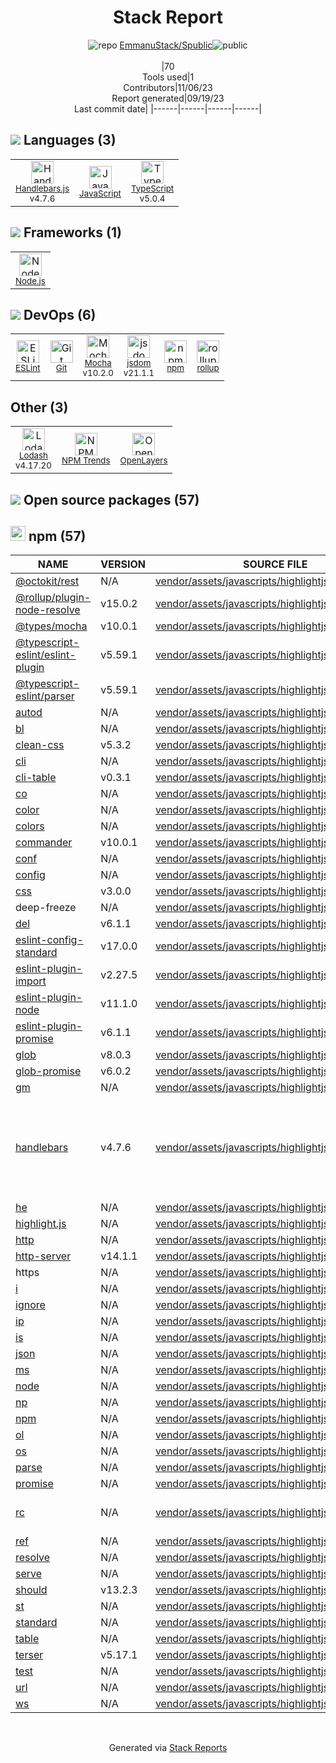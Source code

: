 <!--
--- Readme.md Snippet without images Start ---
## Tech Stack
EmmanuStack/Spublic is built on the following main stack:
- [Mocha](http://mochajs.org/) – Javascript Testing Framework
- [Node.js](http://nodejs.org/) – Frameworks (Full Stack)
- [Handlebars.js](http://handlebarsjs.com/) – Templating Languages & Extensions
- [JavaScript](https://developer.mozilla.org/en-US/docs/Web/JavaScript) – Languages
- [TypeScript](http://www.typescriptlang.org) – Languages
- [Lodash](https://lodash.com) – Javascript Utilities & Libraries
- [OpenLayers](http://openlayers.org/) – Mapping APIs
- [ESLint](http://eslint.org/) – Code Review
- [rollup](http://rollupjs.org/) – JS Build Tools / JS Task Runners
- [jsdom](https://github.com/jsdom/jsdom) – Headless Browsers

Full tech stack [here](/tech.md)
--- Readme.md Snippet without images End ---

--- Readme.md Snippet with images Start ---
## Tech Stack
EmmanuStack/Spublic is built on the following main stack:
- <img width='25' height='25' src='https://img.stackshare.io/service/832/mocha.png' alt='Mocha'/> [Mocha](http://mochajs.org/) – Javascript Testing Framework
- <img width='25' height='25' src='https://img.stackshare.io/service/1011/n1JRsFeB_400x400.png' alt='Node.js'/> [Node.js](http://nodejs.org/) – Frameworks (Full Stack)
- <img width='25' height='25' src='https://img.stackshare.io/service/1143/Handlebars.png' alt='Handlebars.js'/> [Handlebars.js](http://handlebarsjs.com/) – Templating Languages & Extensions
- <img width='25' height='25' src='https://img.stackshare.io/service/1209/javascript.jpeg' alt='JavaScript'/> [JavaScript](https://developer.mozilla.org/en-US/docs/Web/JavaScript) – Languages
- <img width='25' height='25' src='https://img.stackshare.io/service/1612/bynNY5dJ.jpg' alt='TypeScript'/> [TypeScript](http://www.typescriptlang.org) – Languages
- <img width='25' height='25' src='https://img.stackshare.io/service/2438/lodash.png' alt='Lodash'/> [Lodash](https://lodash.com) – Javascript Utilities & Libraries
- <img width='25' height='25' src='https://img.stackshare.io/service/3208/397ce8027eb036960f00dd5153d41993.png' alt='OpenLayers'/> [OpenLayers](http://openlayers.org/) – Mapping APIs
- <img width='25' height='25' src='https://img.stackshare.io/service/3337/Q4L7Jncy.jpg' alt='ESLint'/> [ESLint](http://eslint.org/) – Code Review
- <img width='25' height='25' src='https://img.stackshare.io/service/4423/zE8RTn9E_400x400.jpg' alt='rollup'/> [rollup](http://rollupjs.org/) – JS Build Tools / JS Task Runners
- <img width='25' height='25' src='https://img.stackshare.io/service/7054/preview.jpeg' alt='jsdom'/> [jsdom](https://github.com/jsdom/jsdom) – Headless Browsers

Full tech stack [here](/tech.md)
--- Readme.md Snippet with images End ---
-->
<div align="center">

# Stack Report
![](https://img.stackshare.io/repo.svg "repo") [EmmanuStack/Spublic](https://github.com/EmmanuStack/Spublic)![](https://img.stackshare.io/public_badge.svg "public")
<br/><br/>
|70<br/>Tools used|1<br/>Contributors|11/06/23 <br/>Report generated|09/19/23<br/>Last commit date|
|------|------|------|------|
</div>

## <img src='https://img.stackshare.io/languages.svg'/> Languages (3)
<table><tr>
  <td align='center'>
  <img width='36' height='36' src='https://img.stackshare.io/service/1143/Handlebars.png' alt='Handlebars.js'>
  <br>
  <sub><a href="http://handlebarsjs.com/">Handlebars.js</a></sub>
  <br>
  <sub>v4.7.6</sub>
</td>

<td align='center'>
  <img width='36' height='36' src='https://img.stackshare.io/service/1209/javascript.jpeg' alt='JavaScript'>
  <br>
  <sub><a href="https://developer.mozilla.org/en-US/docs/Web/JavaScript">JavaScript</a></sub>
  <br>
  <sub></sub>
</td>

<td align='center'>
  <img width='36' height='36' src='https://img.stackshare.io/service/1612/bynNY5dJ.jpg' alt='TypeScript'>
  <br>
  <sub><a href="http://www.typescriptlang.org">TypeScript</a></sub>
  <br>
  <sub>v5.0.4</sub>
</td>

</tr>
</table>

## <img src='https://img.stackshare.io/frameworks.svg'/> Frameworks (1)
<table><tr>
  <td align='center'>
  <img width='36' height='36' src='https://img.stackshare.io/service/1011/n1JRsFeB_400x400.png' alt='Node.js'>
  <br>
  <sub><a href="http://nodejs.org/">Node.js</a></sub>
  <br>
  <sub></sub>
</td>

</tr>
</table>

## <img src='https://img.stackshare.io/devops.svg'/> DevOps (6)
<table><tr>
  <td align='center'>
  <img width='36' height='36' src='https://img.stackshare.io/service/3337/Q4L7Jncy.jpg' alt='ESLint'>
  <br>
  <sub><a href="http://eslint.org/">ESLint</a></sub>
  <br>
  <sub></sub>
</td>

<td align='center'>
  <img width='36' height='36' src='https://img.stackshare.io/service/1046/git.png' alt='Git'>
  <br>
  <sub><a href="http://git-scm.com/">Git</a></sub>
  <br>
  <sub></sub>
</td>

<td align='center'>
  <img width='36' height='36' src='https://img.stackshare.io/service/832/mocha.png' alt='Mocha'>
  <br>
  <sub><a href="http://mochajs.org/">Mocha</a></sub>
  <br>
  <sub>v10.2.0</sub>
</td>

<td align='center'>
  <img width='36' height='36' src='https://img.stackshare.io/service/7054/preview.jpeg' alt='jsdom'>
  <br>
  <sub><a href="https://github.com/jsdom/jsdom">jsdom</a></sub>
  <br>
  <sub>v21.1.1</sub>
</td>

<td align='center'>
  <img width='36' height='36' src='https://img.stackshare.io/service/1120/lejvzrnlpb308aftn31u.png' alt='npm'>
  <br>
  <sub><a href="https://www.npmjs.com/">npm</a></sub>
  <br>
  <sub></sub>
</td>

<td align='center'>
  <img width='36' height='36' src='https://img.stackshare.io/service/4423/zE8RTn9E_400x400.jpg' alt='rollup'>
  <br>
  <sub><a href="http://rollupjs.org/">rollup</a></sub>
  <br>
  <sub></sub>
</td>

</tr>
</table>

## Other (3)
<table><tr>
  <td align='center'>
  <img width='36' height='36' src='https://img.stackshare.io/service/2438/lodash.png' alt='Lodash'>
  <br>
  <sub><a href="https://lodash.com">Lodash</a></sub>
  <br>
  <sub>v4.17.20</sub>
</td>

<td align='center'>
  <img width='36' height='36' src='https://img.stackshare.io/service/12294/empty-logo-square.png' alt='NPM Trends'>
  <br>
  <sub><a href="https://www.npmtrends.com/">NPM Trends</a></sub>
  <br>
  <sub></sub>
</td>

<td align='center'>
  <img width='36' height='36' src='https://img.stackshare.io/service/3208/397ce8027eb036960f00dd5153d41993.png' alt='OpenLayers'>
  <br>
  <sub><a href="http://openlayers.org/">OpenLayers</a></sub>
  <br>
  <sub></sub>
</td>

</tr>
</table>


## <img src='https://img.stackshare.io/group.svg' /> Open source packages (57)</h2>

## <img width='24' height='24' src='https://img.stackshare.io/service/1120/lejvzrnlpb308aftn31u.png'/> npm (57)

|NAME|VERSION|SOURCE FILE|License|Vulnerabilities|
|------|------|------|------|------|
|[@octokit/rest](https://github.com/octokit/rest.js)|N/A|[vendor/assets/javascripts/highlightjs/package.json](https://github.com/EmmanuStack/Spublic/blob/main/vendor/assets/javascripts/highlightjs/package.json)|MIT|N/A|
|[@rollup/plugin-node-resolve](https://github.com/rollup/plugins/tree/master/packages/node-resolve/)|v15.0.2|[vendor/assets/javascripts/highlightjs/package.json](https://github.com/EmmanuStack/Spublic/blob/main/vendor/assets/javascripts/highlightjs/package.json)|MIT|N/A|
|[@types/mocha](http://definitelytyped.org/)|v10.0.1|[vendor/assets/javascripts/highlightjs/package.json](https://github.com/EmmanuStack/Spublic/blob/main/vendor/assets/javascripts/highlightjs/package.json)|MIT|N/A|
|[@typescript-eslint/eslint-plugin](https://github.com/typescript-eslint/typescript-eslint)|v5.59.1|[vendor/assets/javascripts/highlightjs/package.json](https://github.com/EmmanuStack/Spublic/blob/main/vendor/assets/javascripts/highlightjs/package.json)|MIT|N/A|
|[@typescript-eslint/parser](https://github.com/typescript-eslint/typescript-eslint)|v5.59.1|[vendor/assets/javascripts/highlightjs/package.json](https://github.com/EmmanuStack/Spublic/blob/main/vendor/assets/javascripts/highlightjs/package.json)|BSD-2-Clause|N/A|
|[autod](https://github.com/node-modules/autod)|N/A|[vendor/assets/javascripts/highlightjs/package.json](https://github.com/EmmanuStack/Spublic/blob/main/vendor/assets/javascripts/highlightjs/package.json)|MIT|N/A|
|[bl](https://github.com/rvagg/bl)|N/A|[vendor/assets/javascripts/highlightjs/package.json](https://github.com/EmmanuStack/Spublic/blob/main/vendor/assets/javascripts/highlightjs/package.json)|MIT|N/A|
|[clean-css](https://github.com/jakubpawlowicz/clean-css)|v5.3.2|[vendor/assets/javascripts/highlightjs/package.json](https://github.com/EmmanuStack/Spublic/blob/main/vendor/assets/javascripts/highlightjs/package.json)|MIT|N/A|
|[cli](http://github.com/node-js-libs/cli)|N/A|[vendor/assets/javascripts/highlightjs/package.json](https://github.com/EmmanuStack/Spublic/blob/main/vendor/assets/javascripts/highlightjs/package.json)|MIT|N/A|
|[cli-table](https://github.com/Automattic/cli-table)|v0.3.1|[vendor/assets/javascripts/highlightjs/package.json](https://github.com/EmmanuStack/Spublic/blob/main/vendor/assets/javascripts/highlightjs/package.json)|MIT|N/A|
|[co](https://github.com/tj/co)|N/A|[vendor/assets/javascripts/highlightjs/package.json](https://github.com/EmmanuStack/Spublic/blob/main/vendor/assets/javascripts/highlightjs/package.json)|MIT|N/A|
|[color](https://github.com/Qix-/color)|N/A|[vendor/assets/javascripts/highlightjs/package.json](https://github.com/EmmanuStack/Spublic/blob/main/vendor/assets/javascripts/highlightjs/package.json)|MIT|N/A|
|[colors](https://github.com/Marak/colors.js)|N/A|[vendor/assets/javascripts/highlightjs/package.json](https://github.com/EmmanuStack/Spublic/blob/main/vendor/assets/javascripts/highlightjs/package.json)|MIT|N/A|
|[commander](https://github.com/tj/commander.js)|v10.0.1|[vendor/assets/javascripts/highlightjs/package.json](https://github.com/EmmanuStack/Spublic/blob/main/vendor/assets/javascripts/highlightjs/package.json)|MIT|N/A|
|[conf](https://github.com/sindresorhus/conf)|N/A|[vendor/assets/javascripts/highlightjs/package.json](https://github.com/EmmanuStack/Spublic/blob/main/vendor/assets/javascripts/highlightjs/package.json)|MIT|N/A|
|[config](http://lorenwest.github.com/node-config)|N/A|[vendor/assets/javascripts/highlightjs/package.json](https://github.com/EmmanuStack/Spublic/blob/main/vendor/assets/javascripts/highlightjs/package.json)|MIT|N/A|
|[css](https://github.com/reworkcss/css)|v3.0.0|[vendor/assets/javascripts/highlightjs/package.json](https://github.com/EmmanuStack/Spublic/blob/main/vendor/assets/javascripts/highlightjs/package.json)|MIT|N/A|
|deep-freeze|N/A|[vendor/assets/javascripts/highlightjs/package.json](https://github.com/EmmanuStack/Spublic/blob/main/vendor/assets/javascripts/highlightjs/package.json)|Unlicense|N/A|
|[del](https://github.com/sindresorhus/del)|v6.1.1|[vendor/assets/javascripts/highlightjs/package.json](https://github.com/EmmanuStack/Spublic/blob/main/vendor/assets/javascripts/highlightjs/package.json)|MIT|N/A|
|[eslint-config-standard](https://github.com/standard/eslint-config-standard)|v17.0.0|[vendor/assets/javascripts/highlightjs/package.json](https://github.com/EmmanuStack/Spublic/blob/main/vendor/assets/javascripts/highlightjs/package.json)|MIT|N/A|
|[eslint-plugin-import](https://github.com/benmosher/eslint-plugin-import)|v2.27.5|[vendor/assets/javascripts/highlightjs/package.json](https://github.com/EmmanuStack/Spublic/blob/main/vendor/assets/javascripts/highlightjs/package.json)|MIT|N/A|
|[eslint-plugin-node](https://github.com/mysticatea/eslint-plugin-node)|v11.1.0|[vendor/assets/javascripts/highlightjs/package.json](https://github.com/EmmanuStack/Spublic/blob/main/vendor/assets/javascripts/highlightjs/package.json)|MIT|N/A|
|[eslint-plugin-promise](https://github.com/xjamundx/eslint-plugin-promise)|v6.1.1|[vendor/assets/javascripts/highlightjs/package.json](https://github.com/EmmanuStack/Spublic/blob/main/vendor/assets/javascripts/highlightjs/package.json)|ISC|N/A|
|[glob](https://github.com/isaacs/node-glob)|v8.0.3|[vendor/assets/javascripts/highlightjs/package.json](https://github.com/EmmanuStack/Spublic/blob/main/vendor/assets/javascripts/highlightjs/package.json)|ISC|N/A|
|[glob-promise](https://github.com/ahmadnassri/glob-promise)|v6.0.2|[vendor/assets/javascripts/highlightjs/package.json](https://github.com/EmmanuStack/Spublic/blob/main/vendor/assets/javascripts/highlightjs/package.json)|MIT|N/A|
|[gm](https://github.com/aheckmann/gm)|N/A|[vendor/assets/javascripts/highlightjs/package.json](https://github.com/EmmanuStack/Spublic/blob/main/vendor/assets/javascripts/highlightjs/package.json)|MIT|N/A|
|[handlebars](http://www.handlebarsjs.com/)|v4.7.6|[vendor/assets/javascripts/highlightjs/package.json](https://github.com/EmmanuStack/Spublic/blob/main/vendor/assets/javascripts/highlightjs/package.json)|MIT|[Remote code execu...](https://github.com/advisories/GHSA-f2jv-r9rf-7988) (Aug 22) (critical) (4.7.7), <br/>[Prototype Polluti...](https://github.com/advisories/GHSA-765h-qjxv-5f44) (Feb 11) (critical) (4.7.7)|
|[he](https://mths.be/he)|N/A|[vendor/assets/javascripts/highlightjs/package.json](https://github.com/EmmanuStack/Spublic/blob/main/vendor/assets/javascripts/highlightjs/package.json)|MIT|N/A|
|[highlight.js](https://highlightjs.org/)|N/A|[vendor/assets/javascripts/highlightjs/package.json](https://github.com/EmmanuStack/Spublic/blob/main/vendor/assets/javascripts/highlightjs/package.json)|BSD-3-Clause|N/A|
|[http](https://github.com/dart-lang/http)|N/A|[vendor/assets/javascripts/highlightjs/package.json](https://github.com/EmmanuStack/Spublic/blob/main/vendor/assets/javascripts/highlightjs/package.json)|BSD-2-Clause|N/A|
|[http-server](https://github.com/http-party/http-server)|v14.1.1|[vendor/assets/javascripts/highlightjs/package.json](https://github.com/EmmanuStack/Spublic/blob/main/vendor/assets/javascripts/highlightjs/package.json)|MIT|N/A|
|https|N/A|[vendor/assets/javascripts/highlightjs/package.json](https://github.com/EmmanuStack/Spublic/blob/main/vendor/assets/javascripts/highlightjs/package.json)|ISC|N/A|
|[i](http://pksunkara.github.com/inflect)|N/A|[vendor/assets/javascripts/highlightjs/package.json](https://github.com/EmmanuStack/Spublic/blob/main/vendor/assets/javascripts/highlightjs/package.json)|MIT|N/A|
|[ignore](https://github.com/kaelzhang/node-ignore)|N/A|[vendor/assets/javascripts/highlightjs/package.json](https://github.com/EmmanuStack/Spublic/blob/main/vendor/assets/javascripts/highlightjs/package.json)|MIT|N/A|
|[ip](https://github.com/indutny/node-ip)|N/A|[vendor/assets/javascripts/highlightjs/package.json](https://github.com/EmmanuStack/Spublic/blob/main/vendor/assets/javascripts/highlightjs/package.json)|MIT|N/A|
|[is](https://github.com/enricomarino/is)|N/A|[vendor/assets/javascripts/highlightjs/package.json](https://github.com/EmmanuStack/Spublic/blob/main/vendor/assets/javascripts/highlightjs/package.json)|MIT|N/A|
|[json](https://github.com/trentm/json)|N/A|[vendor/assets/javascripts/highlightjs/package.json](https://github.com/EmmanuStack/Spublic/blob/main/vendor/assets/javascripts/highlightjs/package.json)|Other|N/A|
|[ms](https://github.com/zeit/ms)|N/A|[vendor/assets/javascripts/highlightjs/package.json](https://github.com/EmmanuStack/Spublic/blob/main/vendor/assets/javascripts/highlightjs/package.json)|MIT|N/A|
|[node](https://github.com/aredridel/node-bin-gen)|N/A|[vendor/assets/javascripts/highlightjs/package.json](https://github.com/EmmanuStack/Spublic/blob/main/vendor/assets/javascripts/highlightjs/package.json)|ISC|N/A|
|[np](https://github.com/sindresorhus/np)|N/A|[vendor/assets/javascripts/highlightjs/package.json](https://github.com/EmmanuStack/Spublic/blob/main/vendor/assets/javascripts/highlightjs/package.json)|MIT|N/A|
|[npm](https://docs.npmjs.com/)|N/A|[vendor/assets/javascripts/highlightjs/package.json](https://github.com/EmmanuStack/Spublic/blob/main/vendor/assets/javascripts/highlightjs/package.json)|Artistic-2.0|N/A|
|[ol](https://openlayers.org/)|N/A|[vendor/assets/javascripts/highlightjs/package.json](https://github.com/EmmanuStack/Spublic/blob/main/vendor/assets/javascripts/highlightjs/package.json)|BSD-2-Clause|N/A|
|[os](https://github.com/DiegoRBaquero/node-os)|N/A|[vendor/assets/javascripts/highlightjs/package.json](https://github.com/EmmanuStack/Spublic/blob/main/vendor/assets/javascripts/highlightjs/package.json)|MIT|N/A|
|[parse](https://parseplatform.org/)|N/A|[vendor/assets/javascripts/highlightjs/package.json](https://github.com/EmmanuStack/Spublic/blob/main/vendor/assets/javascripts/highlightjs/package.json)|Apache-2.0|N/A|
|[promise](https://github.com/then/promise)|N/A|[vendor/assets/javascripts/highlightjs/package.json](https://github.com/EmmanuStack/Spublic/blob/main/vendor/assets/javascripts/highlightjs/package.json)|MIT|N/A|
|[rc](https://github.com/dominictarr/rc)|N/A|[vendor/assets/javascripts/highlightjs/package.json](https://github.com/EmmanuStack/Spublic/blob/main/vendor/assets/javascripts/highlightjs/package.json)|BSD-2-Clause,MIT,Apache-2.0|N/A|
|[ref](https://github.com/TooTallNate/ref)|N/A|[vendor/assets/javascripts/highlightjs/package.json](https://github.com/EmmanuStack/Spublic/blob/main/vendor/assets/javascripts/highlightjs/package.json)|MIT|N/A|
|[resolve](https://github.com/browserify/resolve)|N/A|[vendor/assets/javascripts/highlightjs/package.json](https://github.com/EmmanuStack/Spublic/blob/main/vendor/assets/javascripts/highlightjs/package.json)|MIT|N/A|
|[serve](https://github.com/zeit/serve)|N/A|[vendor/assets/javascripts/highlightjs/package.json](https://github.com/EmmanuStack/Spublic/blob/main/vendor/assets/javascripts/highlightjs/package.json)|MIT|N/A|
|[should](https://github.com/shouldjs/should.js)|v13.2.3|[vendor/assets/javascripts/highlightjs/package.json](https://github.com/EmmanuStack/Spublic/blob/main/vendor/assets/javascripts/highlightjs/package.json)|MIT|N/A|
|[st](https://github.com/isaacs/st)|N/A|[vendor/assets/javascripts/highlightjs/package.json](https://github.com/EmmanuStack/Spublic/blob/main/vendor/assets/javascripts/highlightjs/package.json)|ISC|N/A|
|[standard](https://standardjs.com)|N/A|[vendor/assets/javascripts/highlightjs/package.json](https://github.com/EmmanuStack/Spublic/blob/main/vendor/assets/javascripts/highlightjs/package.json)|MIT|N/A|
|[table](https://github.com/gajus/table)|N/A|[vendor/assets/javascripts/highlightjs/package.json](https://github.com/EmmanuStack/Spublic/blob/main/vendor/assets/javascripts/highlightjs/package.json)|BSD-3-Clause|N/A|
|[terser](https://terser.org)|v5.17.1|[vendor/assets/javascripts/highlightjs/package.json](https://github.com/EmmanuStack/Spublic/blob/main/vendor/assets/javascripts/highlightjs/package.json)|BSD-2-Clause|N/A|
|[test](https://github.com/Gozala/test-commonjs/)|N/A|[vendor/assets/javascripts/highlightjs/package.json](https://github.com/EmmanuStack/Spublic/blob/main/vendor/assets/javascripts/highlightjs/package.json)|MIT|N/A|
|[url](https://github.com/defunctzombie/node-url)|N/A|[vendor/assets/javascripts/highlightjs/package.json](https://github.com/EmmanuStack/Spublic/blob/main/vendor/assets/javascripts/highlightjs/package.json)|MIT|N/A|
|[ws](https://github.com/websockets/ws)|N/A|[vendor/assets/javascripts/highlightjs/package.json](https://github.com/EmmanuStack/Spublic/blob/main/vendor/assets/javascripts/highlightjs/package.json)|MIT|N/A|

<br/>
<div align='center'>

Generated via [Stack Reports](https://stackshare.io/stack-report)
